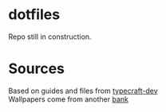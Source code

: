 # dotfiles
Repo still in construction.

# Sources
Based on guides and files from [typecraft-dev](https://github.com/typecraft-dev/dotfiles)<br/>
Wallpapers come from another [bank](https://github.com/JaKooLit/Wallpaper-Bank)
